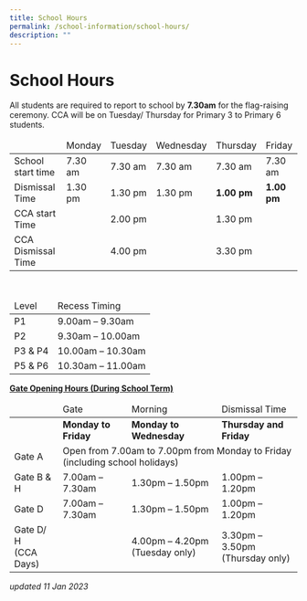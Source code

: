 ```yaml
---
title: School Hours
permalink: /school-information/school-hours/
description: ""
---
```

# School Hours

All students are required to report to school by **7.30am** for the flag-raising ceremony. CCA will be on Tuesday/ Thursday for Primary 3 to Primary 6 students.

<table>
<thead>
  <tr>
    <td></td>
    <td>Monday</td>
    <td>Tuesday</td>
    <td>Wednesday</td>
    <td>Thursday</td>
    <td>Friday</td>
  </tr>
</thead>
<tbody>
  <tr>
    <td>School start time</td>
    <td>7.30 am</td>
    <td>7.30 am</td>
    <td>7.30 am</td>
    <td>7.30 am</td>
    <td>7.30 am</td>
  </tr>
  <tr>
    <td>Dismissal Time</td>
    <td>1.30 pm</td>
    <td>1.30 pm</td>
    <td>1.30 pm</td>
		<td><b>1.00 pm</b></td>
		<td><b>1.00 pm</b></td>
  </tr>
  <tr>
    <td>CCA start Time</td>
    <td> </td>
    <td>2.00 pm</td>
    <td> </td>
    <td>1.30 pm</td>
    <td> </td>
  </tr>
  <tr>
    <td>CCA Dismissal Time</td>
    <td> </td>
    <td>4.00 pm</td>
    <td> </td>
    <td>3.30 pm</td>
    <td></td>
  </tr>
</tbody>
</table>

<br>

<table>
<thead>
  <tr>
    <td>Level</td>
    <td>Recess Timing</td>
  </tr>
</thead>
<tbody>
  <tr>
    <td>P1</td>
    <td>9.00am – 9.30am</td>
  </tr>
  <tr>
    <td>P2</td>
    <td>9.30am – 10.00am</td>
  </tr>
  <tr>
    <td>P3 &amp; P4</td>
    <td>10.00am – 10.30am</td>
  </tr>
  <tr>
    <td>P5 &amp; P6</td>
    <td>10.30am – 11.00am</td>
  </tr>
</tbody>
</table>


<b><u>Gate Opening Hours (During School Term)</u></b>

<table>
<thead>
  <tr>
		<td></td>
		<td>Gate</td>
    <td>Morning</td>
    <td>Dismissal Time</td>
  </tr>
</thead>
<tbody>
  <tr>
    <td> </td>
    <td><b>Monday to Friday</b></td>
    <td><b>Monday to Wednesday</b></td>
    <td><b>Thursday and Friday</b></td>
  </tr>
  <tr>
    <td>Gate A</td>
    <td colspan="3">Open from 7.00am to 7.00pm from Monday to Friday<br>(including school holidays)</td>
  </tr>
  <tr>
    <td>Gate B &amp; H</td>
    <td>7.00am – 7.30am</td>
    <td>1.30pm – 1.50pm</td>
    <td>1.00pm – 1.20pm</td>
  </tr>
  <tr>
    <td>Gate D</td>
    <td>7.00am – 7.30am</td>
    <td>1.30pm – 1.50pm</td>
    <td>1.00pm – 1.20pm</td>
  </tr>
  <tr>
    <td>Gate D/ H<br>(CCA Days)</td>
    <td> </td>
    <td>4.00pm – 4.20pm<br>(Tuesday only)</td>
    <td>3.30pm – 3.50pm<br>(Thursday only)</td>
  </tr>
</tbody>
</table>

_updated 11 Jan 2023_
